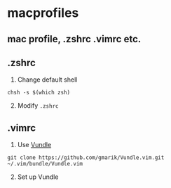 # macprofiles
mac profile, .zshrc .vimrc  etc.
---
## .zshrc
1. Change default shell
```shell
chsh -s $(which zsh)
```

2. Modify `.zshrc`

## .vimrc
1. Use [Vundle](https://github.com/gmarik/Vundle.vim)
```shell
git clone https://github.com/gmarik/Vundle.vim.git ~/.vim/bundle/Vundle.vim
```

2. Set up Vundle
